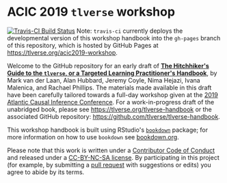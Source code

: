 # ACIC 2019 `tlverse` workshop

[![Travis-CI Build Status](https://travis-ci.org/tlverse/acic2019-workshop.svg?branch=master)](https://travis-ci.org/tlverse/acic2019-workshop)
Note: `travis-ci` currently deploys the developmental version of this workshop
handbook into the `gh-pages` branch of this repository, which is hosted by
GitHub Pages at https://tlverse.org/acic2019-workshop.

Welcome to the GitHub repository for an early draft of [**The Hitchhiker's
Guide to the `tlverse`, or a Targeted Learning Practitioner's
Handbook**](http://tlverse.org/acic2019-workshop), by Mark van der Laan, Alan
Hubbard, Jeremy Coyle, Nima Hejazi, Ivana Malenica, and Rachael Phillips.
The materials made available in this draft have been carefully tailored
towards a full-day workshop given at the [2019 Atlantic Causal Inference
Conference](https://mcgill.ca/epi-biostat-occh/news-events/atlantic-causal-inference-conference-2019).
For a work-in-progress draft of the unabridged book, please see
https://tlverse.org/tlverse-handbook or the associated GitHub repository:
https://github.com/tlverse/tlverse-handbook.

This workshop handbook is built using RStudio's
[`bookdown`](https://www.rstudio.com/resources/webinars/introducing-bookdown/) 
package; for more information on how to use `bookdown` see
[bookdown.org](https://bookdown.org/).

Please note that this work is written under a [Contributor Code of
Conduct](CONDUCT.md) and released under a [CC-BY-NC-SA
license](https://creativecommons.org/licenses/by-nc-sa/3.0/us/). By
participating in this project (for example, by submitting a [pull
request](https://github.com/tlverse/tlverse-handbook/issues) with suggestions or
edits) you agree to abide by its terms.
